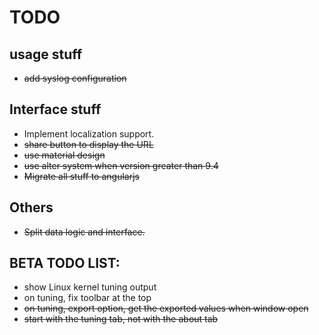 # TODO

## usage stuff

- ~~add syslog configuration~~

## Interface stuff

- Implement localization support. 
- ~~share button to display the URL~~
- ~~use material design~~
- ~~use alter system when version greater than 9.4~~
- ~~Migrate all stuff to angularjs~~

## Others

- ~~Split data logic and interface.~~

## BETA TODO LIST:
- show Linux kernel tuning output
- on tuning, fix toolbar at the top
- ~~on tuning, export option, get the exported values when window open~~
- ~~start with the tuning tab, not with the about tab~~
